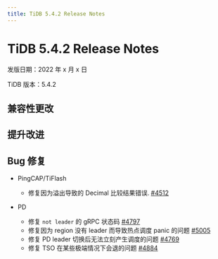 ```yaml
---
title: TiDB 5.4.2 Release Notes
---
```


# TiDB 5.4.2 Release Notes

发版日期：2022 年 x 月 x 日

TiDB 版本：5.4.2

## 兼容性更改

## 提升改进

## Bug 修复

+ PingCAP/TiFlash
    <!--compute-->
    - 修复因为溢出导致的 Decimal 比较结果错误. [#4512](https://github.com/pingcap/tiflash/issues/4512)
    
+ PD
    - 修复 `not leader` 的 gRPC 状态码 [#4797](https://github.com/tikv/pd/issues/4797)
    - 修复因为 region 没有 leader 而导致热点调度 panic 的问题 [#5005](https://github.com/tikv/pd/issues/5005)
    - 修复 PD leader 切换后无法立刻产生调度的问题 [#4769](https://github.com/tikv/pd/issues/4769)
    - 修复 TSO 在某些极端情况下会退的问题 [#4884](https://github.com/tikv/pd/issues/4884)

